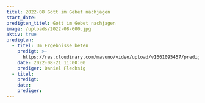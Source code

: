 ```yaml
---
titel: 2022-08 Gott im Gebet nachjagen
start_date:
predigten_titel: Gott im Gebet nachjagen
image: /uploads/2022-08-600.jpg
aktiv: true
predigten:
  - titel: Um Ergebnisse beten
    predigt: >-
      https://res.cloudinary.com/mavuno/video/upload/v1661095457/predigten/2022-08%20Gebet/2022-08-21_GoDi_Mavuno_Berlin_-_Gebet_II.mp3
    date: 2022-08-21 11:00:00
    prediger: Daniel Flechsig
  - titel:
    predigt:
    date:
    prediger:
---
```

